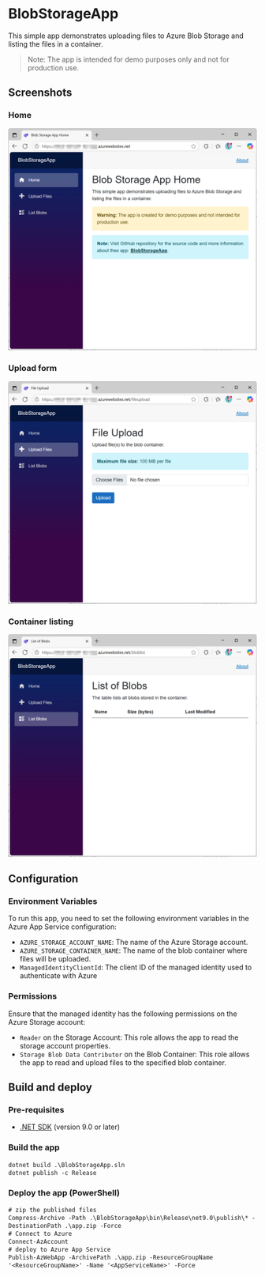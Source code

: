 # BlobStorageApp

This simple app demonstrates uploading files to Azure Blob Storage and listing the files in a container.

> Note: The app is intended for demo purposes only and not for production use.

## Screenshots  

### Home

![Home](doc/BlobStorageApp-Home.png)

### Upload form

![Upload form](doc/BlobStorageApp-Upload.png)

### Container listing

![Blob list](doc/BlobStorageApp-List.png)

## Configuration

### Environment Variables

To run this app, you need to set the following environment variables in the Azure App Service configuration:

- `AZURE_STORAGE_ACCOUNT_NAME`: The name of the Azure Storage account.
- `AZURE_STORAGE_CONTAINER_NAME`: The name of the blob container where files will be uploaded.
- `ManagedIdentityClientId`: The client ID of the managed identity used to authenticate with Azure

### Permissions

Ensure that the managed identity has the following permissions on the Azure Storage account:

- `Reader` on the Storage Account: This role allows the app to read the storage account properties.
- `Storage Blob Data Contributor` on the Blob Container: This role allows the app to read and upload files to the specified blob container.

## Build and deploy

### Pre-requisites

- [.NET SDK](https://dotnet.microsoft.com/download) (version 9.0 or later)

### Build the app

```pwsh
dotnet build .\BlobStorageApp.sln
dotnet publish -c Release
````

### Deploy the app (PowerShell)

```pwsh
# zip the published files
Compress-Archive -Path .\BlobStorageApp\bin\Release\net9.0\publish\* -DestinationPath .\app.zip -Force
# Connect to Azure
Connect-AzAccount
# deploy to Azure App Service
Publish-AzWebApp -ArchivePath .\app.zip -ResourceGroupName '<ResourceGroupName>' -Name '<AppServiceName>' -Force
````
